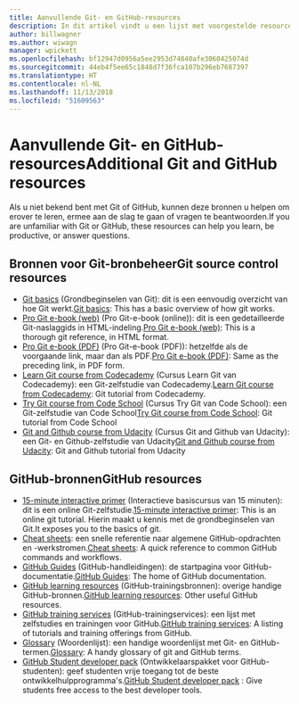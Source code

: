 ```yaml
---
title: Aanvullende Git- en GitHub-resources
description: In dit artikel vindt u een lijst met voorgestelde resources voor Git- en GitHub-learning voor bijdragen aan docs.microsoft.com.
author: billwagner
ms.author: wiwagn
manager: wpickett
ms.openlocfilehash: bf12947d0956a5ee2953d74840afe3060425074d
ms.sourcegitcommit: 44eb4f5ee65c1848d7f36fca107b296eb7687397
ms.translationtype: HT
ms.contentlocale: nl-NL
ms.lasthandoff: 11/13/2018
ms.locfileid: "51609563"
---
```

# <a name="additional-git-and-github-resources"></a><span data-ttu-id="5486c-103">Aanvullende Git- en GitHub-resources</span><span class="sxs-lookup"><span data-stu-id="5486c-103">Additional Git and GitHub resources</span></span>

<span data-ttu-id="5486c-104">Als u niet bekend bent met Git of GitHub, kunnen deze bronnen u helpen om erover te leren, ermee aan de slag te gaan of vragen te beantwoorden.</span><span class="sxs-lookup"><span data-stu-id="5486c-104">If you are unfamiliar with Git or GitHub, these resources can help you learn, be productive, or answer questions.</span></span>

## <a name="git-source-control-resources"></a><span data-ttu-id="5486c-105">Bronnen voor Git-bronbeheer</span><span class="sxs-lookup"><span data-stu-id="5486c-105">Git source control resources</span></span>

- <span data-ttu-id="5486c-106">[Git basics](https://go.microsoft.com/fwlink/?linkid=853939) (Grondbeginselen van Git): dit is een eenvoudig overzicht van hoe Git werkt.</span><span class="sxs-lookup"><span data-stu-id="5486c-106">[Git basics](https://go.microsoft.com/fwlink/?linkid=853939): This has a basic overview of how git works.</span></span>
- <span data-ttu-id="5486c-107">[Pro Git e-book (web)](https://go.microsoft.com/fwlink/?linkid=853940) (Pro Git-e-book (online)): dit is een gedetailleerde Git-naslaggids in HTML-indeling.</span><span class="sxs-lookup"><span data-stu-id="5486c-107">[Pro Git e-book (web)](https://go.microsoft.com/fwlink/?linkid=853940): This is a thorough git reference, in HTML format.</span></span>
- <span data-ttu-id="5486c-108">[Pro Git e-book (PDF)](https://progit2.s3.amazonaws.com/en/2016-03-22-f3531/progit-en.1084.pdf) (Pro Git-e-book (PDF)): hetzelfde als de voorgaande link, maar dan als PDF.</span><span class="sxs-lookup"><span data-stu-id="5486c-108">[Pro Git e-book (PDF)](https://progit2.s3.amazonaws.com/en/2016-03-22-f3531/progit-en.1084.pdf): Same as the preceding link, in PDF form.</span></span>
- <span data-ttu-id="5486c-109">[Learn Git course from Codecademy](https://www.codecademy.com/learn/learn-git) (Cursus Learn Git van Codecademy): een Git-zelfstudie van Codecademy.</span><span class="sxs-lookup"><span data-stu-id="5486c-109">[Learn Git course from Codecademy](https://www.codecademy.com/learn/learn-git): Git tutorial from Codecademy.</span></span>
- <span data-ttu-id="5486c-110">[Try Git course from Code School](https://www.codeschool.com/courses/try-git) (Cursus Try Git van Code School): een Git-zelfstudie van Code School</span><span class="sxs-lookup"><span data-stu-id="5486c-110">[Try Git course from Code School](https://www.codeschool.com/courses/try-git): Git tutorial from Code School</span></span>
- <span data-ttu-id="5486c-111">[Git and Github course from Udacity](https://www.udacity.com/course/how-to-use-git-and-github--ud775) (Cursus Git and Github van Udacity): een Git- en Github-zelfstudie van Udacity</span><span class="sxs-lookup"><span data-stu-id="5486c-111">[Git and Github course from Udacity](https://www.udacity.com/course/how-to-use-git-and-github--ud775): Git and Github tutorial from Udacity</span></span>

## <a name="github-resources"></a><span data-ttu-id="5486c-112">GitHub-bronnen</span><span class="sxs-lookup"><span data-stu-id="5486c-112">GitHub resources</span></span>

- <span data-ttu-id="5486c-113">[15-minute interactive primer](https://try.github.io/) (Interactieve basiscursus van 15 minuten): dit is een online Git-zelfstudie.</span><span class="sxs-lookup"><span data-stu-id="5486c-113">[15-minute interactive primer](https://try.github.io/): This is an online git tutorial.</span></span> <span data-ttu-id="5486c-114">Hierin maakt u kennis met de grondbeginselen van Git.</span><span class="sxs-lookup"><span data-stu-id="5486c-114">It exposes you to the basics of git.</span></span>
- <span data-ttu-id="5486c-115">[Cheat sheets](https://go.microsoft.com/fwlink/?linkid=853941): een snelle referentie naar algemene GitHub-opdrachten en -werkstromen.</span><span class="sxs-lookup"><span data-stu-id="5486c-115">[Cheat sheets](https://go.microsoft.com/fwlink/?linkid=853941): A quick reference to common GitHub commands and workflows.</span></span>
- <span data-ttu-id="5486c-116">[GitHub Guides](https://guides.github.com/) (GitHub-handleidingen): de startpagina voor GitHub-documentatie.</span><span class="sxs-lookup"><span data-stu-id="5486c-116">[GitHub Guides](https://guides.github.com/): The home of GitHub documentation.</span></span>
- <span data-ttu-id="5486c-117">[GitHub learning resources](https://help.github.com/articles/git-and-github-learning-resources/) (GitHub-trainingsbronnen): overige handige GitHub-bronnen.</span><span class="sxs-lookup"><span data-stu-id="5486c-117">[GitHub learning resources](https://help.github.com/articles/git-and-github-learning-resources/): Other useful GitHub resources.</span></span>
- <span data-ttu-id="5486c-118">[GitHub training services](https://services.github.com/training/) (GitHub-trainingservices): een lijst met zelfstudies en trainingen voor GitHub.</span><span class="sxs-lookup"><span data-stu-id="5486c-118">[GitHub training services](https://services.github.com/training/): A listing of tutorials and training offerings from GitHub.</span></span>
- <span data-ttu-id="5486c-119">[Glossary](https://help.github.com/articles/github-glossary) (Woordenlijst): een handige woordenlijst met Git- en GitHub-termen.</span><span class="sxs-lookup"><span data-stu-id="5486c-119">[Glossary](https://help.github.com/articles/github-glossary): A handy glossary of git and GitHub terms.</span></span>
- <span data-ttu-id="5486c-120">[GitHub Student developer pack](https://education.github.com/pack) (Ontwikkelaarspakket voor GitHub-studenten): geef studenten vrije toegang tot de beste ontwikkelhulpprogramma's.</span><span class="sxs-lookup"><span data-stu-id="5486c-120">[GitHub Student developer pack](https://education.github.com/pack) : Give students free access to the best developer tools.</span></span>
